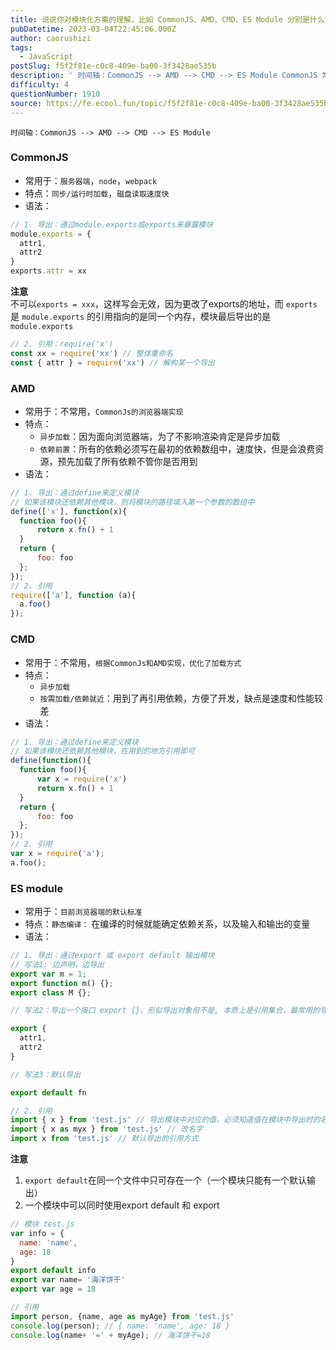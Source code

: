 ```yaml
---
title: 说说你对模块化方案的理解，比如 CommonJS、AMD、CMD、ES Module 分别是什么？
pubDatetime: 2023-03-04T22:45:06.000Z
author: caorushizi
tags:
  - JavaScript
postSlug: f5f2f81e-c0c8-409e-ba00-3f3428ae535b
description: ' 时间轴：CommonJS --> AMD --> CMD --> ES Module CommonJS 常用于：服务器端，node，webpack 特点：同步/运行时加载，磁盘读取速度快 语法： // 1. 导出：通过module.exports或exports来暴露模块 module.exports = { attr1, attr2 } exports.attr = xx 注意不可以expor'
difficulty: 4
questionNumber: 1910
source: https://fe.ecool.fun/topic/f5f2f81e-c0c8-409e-ba00-3f3428ae535b
---
```


 `时间轴：CommonJS --> AMD --> CMD --> ES Module`

### CommonJS

* 常用于：`服务器端`，`node`，`webpack`
* 特点：`同步/运行时加载`，`磁盘读取速度快`
* 语法：  

```js
// 1. 导出：通过module.exports或exports来暴露模块  
module.exports = {  
  attr1,  
  attr2  
}  
exports.attr = xx  
```

**注意**  
不可以`exports = xxx`，这样写会无效，因为更改了exports的地址，而 `exports` 是 `module.exports` 的引用指向的是同一个内存，模块最后导出的是 `module.exports`  

```js
// 2. 引用：require('x')  
const xx = require('xx') // 整体重命名  
const { attr } = require('xx') // 解构某一个导出
```

### AMD

* 常用于：不常用，`CommonJs的浏览器端实现`
* 特点：  
   * `异步加载`：因为面向浏览器端，为了不影响渲染肯定是异步加载  
   * `依赖前置`：所有的依赖必须写在最初的依赖数组中，速度快，但是会浪费资源，预先加载了所有依赖不管你是否用到
* 语法：  

```js
// 1. 导出：通过define来定义模块  
// 如果该模块还依赖其他模块，则将模块的路径填入第一个参数的数组中  
define(['x'], function(x){  
  function foo(){  
      return x.fn() + 1  
  }  
  return {  
      foo: foo  
  };  
});  
// 2. 引用  
require(['a'], function (a){  
  a.foo()  
});
```

### CMD

* 常用于：不常用，`根据CommonJs和AMD实现，优化了加载方式`
* 特点：  
   * `异步加载`  
   * `按需加载/依赖就近`：用到了再引用依赖，方便了开发，缺点是速度和性能较差
* 语法：  

```js
// 1. 导出：通过define来定义模块  
// 如果该模块还依赖其他模块，在用到的地方引用即可  
define(function(){  
  function foo(){  
      var x = require('x')  
      return x.fn() + 1  
  }  
  return {  
      foo: foo  
  };  
});  
// 2. 引用  
var x = require('a');  
a.foo();
```

### ES module

* 常用于：`目前浏览器端的默认标准`
* 特点：`静态编译：` 在编译的时候就能确定依赖关系，以及输入和输出的变量
* 语法：  

```js
// 1. 导出：通过export 或 export default 输出模块  
// 写法1: 边声明，边导出  
export var m = 1;  
export function m() {};  
export class M {};  

// 写法2：导出一个接口 export {}，形似导出对象但不是, 本质上是引用集合，最常用的导出方法  

export {  
  attr1,  
  attr2  
}  

// 写法3：默认导出  

export default fn  

// 2. 引用  
import { x } from 'test.js' // 导出模块中对应的值，必须知道值在模块中导出时的名字  
import { x as myx } from 'test.js' // 改名字  
import x from 'test.js' // 默认导出的引用方式  
```

**注意**  

 1. `export default`在同一个文件中只可存在一个（一个模块只能有一个默认输出）  
 2. 一个模块中可以同时使用export default 和 export  
 
 ```js
 // 模块 test.js
 var info = {  
   name: 'name',  
   age: 18  
 }  
 export default info  
 export var name= '海洋饼干'  
 export var age = 18  
 
 // 引用  
 import person, {name, age as myAge} from 'test.js'  
 console.log(person); // { name: 'name', age: 18 }  
 console.log(name+ '=' + myAge); // 海洋饼干=18
 ```

